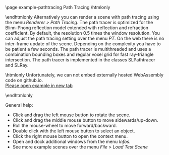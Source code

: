 \page example-pathtracing Path Tracing
\htmlonly
<style>html{--content-maxwidth:auto}</style>
\endhtmlonly
Alternatively you can render a scene with path tracing using the menu *Renderer > Path Tracing*.
The path tracer is optimized for the Blinn-Phong reflection model extended with reflection and refraction coefficient.
By default, the resolution 0.5 times the window resolution. You can adjust the path tracing setting over the menu *PT*.
On the web there is no inter-frame update of the scene. Depending on the complexity you have to be patient a few seconds.
The path tracer is multithreaded and uses a combination bounding boxes and regular voxel grid for fast ray-triangle intersection.
The path tracer is implemented in the classes SLPathtracer and SLRay.

\htmlonly
Unfortunately, we can not embed externally hosted WebAssembly code on github.io.<br>
<a href="https://pallas.ti.bfh.ch/slproject?scene=66" target="_blank">Please open example in new tab</a>
<!--<iframe src="https://pallas.ti.bfh.ch/slproject?scene=66" width="100%" height="640" tabindex="0" style="border: 1px solid gray"></iframe>-->
\endhtmlonly

General help:
<ul>
  <li>Click and drag the left mouse button to rotate the scene.</li>
  <li>Click and drag the middle mouse button to move sidewards/up-down.</li>
  <li>Roll the mouse-wheel to move forward/backward.</li>
  <li>Double click with the left mouse button to select an object.</li>
  <li>Click the right mouse button to open the context menu.</li>
  <li>Open and dock additional windows from the menu <em>Infos</em>.</li>
  <li>See more example scenes over the menu <em>File > Load Test Scene</em></li>
</ul>